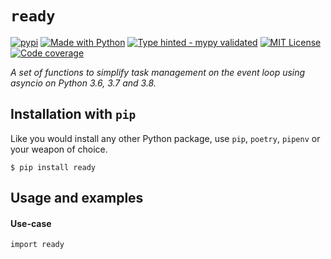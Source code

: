 # `ready`
[![pypi](https://badge.fury.io/py/ready.svg)](https://pypi.python.org/pypi/ready/)
[![Made with Python](https://img.shields.io/pypi/pyversions/ready)](https://www.python.org/)
[![Type hinted - mypy validated](https://img.shields.io/badge/typehinted-yes-teal)](https://github.com/kalaspuff/ready)
[![MIT License](https://img.shields.io/github/license/kalaspuff/ready.svg)](https://github.com/kalaspuff/ready/blob/master/LICENSE)
[![Code coverage](https://codecov.io/gh/kalaspuff/ready/branch/master/graph/badge.svg)](https://codecov.io/gh/kalaspuff/ready/tree/master/ready)

*A set of functions to simplify task management on the event loop using asyncio on Python 3.6, 3.7 and 3.8.*


## Installation with `pip`
Like you would install any other Python package, use `pip`, `poetry`, `pipenv` or your weapon of choice.
```
$ pip install ready
```


## Usage and examples

#### Use-case
```
import ready

```
